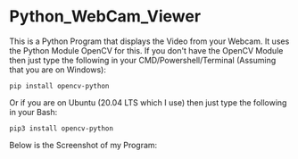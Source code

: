 # Python_WebCam_Viewer
This is a Python Program that displays the Video from your Webcam. It uses the Python Module OpenCV for this. If you don't have the OpenCV Module then just type the following in your CMD/Powershell/Terminal (Assuming that you are on Windows):
```
pip install opencv-python
```
Or if you are on Ubuntu (20.04 LTS which I use) then just type the following in your Bash:
```
pip3 install opencv-python
```
Below is the Screenshot of my Program:
